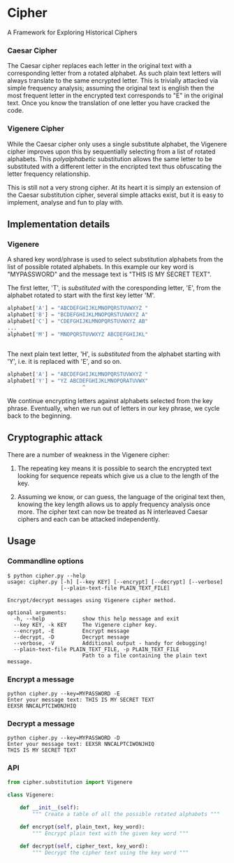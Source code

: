 # Cipher

A Framework for Exploring Historical Ciphers

### Caesar Cipher

The Caesar cipher replaces each letter in the original text with a
corresponding letter from a rotated alphabet. As such plain text letters
will always translate to the same encrypted letter. This is trivially
attacked via simple frequency analysis; assuming the original text is english
then the most frequent letter in the encrypted text corresponds to "E" in
the original text. Once you know the translation of one letter you have cracked
the code.

### Vigenere Cipher

While the Caesar cipher only uses a single substitute alphabet, the Vigenere
cipher improves upon this by sequentially selecting from a list
of rotated alphabets. This _polyalphabetic_ substitution allows the same
letter to be substituted with a different letter in the
encripted text thus obfuscating the letter frequency relationship.

This is still not a very strong cipher. At its heart
it is simply an extension of the Caesar substitution
cipher, several simple attacks exist, but it is easy to
implement, analyse and fun to play with.

## Implementation details

### Vigenere

A shared key word/phrase is used to select substitution alphabets from
the list of possible rotated alphabets. In this example our key
word is "MYPASSWORD" and the message text is "THIS IS MY SECRET TEXT".

The first letter, 'T', is _substituted_ with the coresponding
letter, 'E', from the alphabet rotated to start with the first key
letter 'M'.

```python
alphabet['A'] = "ABCDEFGHIJKLMNOPQRSTUVWXYZ "
alphabet['B'] = "BCDEFGHIJKLMNOPQRSTUVWXYZ A"
alphabet['C'] = "CDEFGHIJKLMNOPQRSTUVWXYZ AB"
...
alphabet['M'] = "MNOPQRSTUVWXYZ ABCDEFGHIJKL"
                                    ^
```

The next plain text letter, 'H', is _substituted_ from the alphabet
starting with 'Y', i.e. it is replaced with 'E', and so on.

```python
alphabet['A'] = "ABCDEFGHIJKLMNOPQRSTUVWXYZ "
alphabet['Y'] = "YZ ABCDEFGHIJKLMNOPQRATUVWX"
                        ^
```

We continue encrypting letters against alphabets selected from
the key phrase. Eventually, when we run out of letters in our key
phrase, we cycle back to the beginning.

## Cryptographic attack

There are a number of weakness in the Vigenere cipher:

1. The repeating key means it is possible to search the encrypted text
looking for sequence repeats which give us a clue to the length of the key.

1. Assuming we know, or can guess, the language of the original text then, knowing the
key length allows us to apply frequency analysis once more. The
cipher text can now be treated as N interleaved Caesar ciphers and each can be attacked independently.


## Usage

### Commandline options

```shell
$ python cipher.py --help
usage: cipher.py [-h] [--key KEY] [--encrypt] [--decrypt] [--verbose]
                 [--plain-text-file PLAIN_TEXT_FILE]

Encrypt/decrypt messages using Vigenere cipher method.

optional arguments:
  -h, --help            show this help message and exit
  --key KEY, -k KEY     The Vigenere cipher key.
  --encrypt, -E         Encrypt message
  --decrypt, -D         Decrypt message
  --verbose, -V         Additional output - handy for debugging!
  --plain-text-file PLAIN_TEXT_FILE, -p PLAIN_TEXT_FILE
                        Path to a file containing the plain text message.
```

### Encrypt a message

```shell
python cipher.py --key=MYPASSWORD -E
Enter your message text: THIS IS MY SECRET TEXT
EEXSR NNCALPTCIWONJHIQ
```

### Decrypt a message

```shell
python cipher.py --key=MYPASSWORD -D
Enter your message text: EEXSR NNCALPTCIWONJHIQ
THIS IS MY SECRET TEXT
```

### API

```python
from cipher.substitution import Vigenere
```

```python
class Vigenere:

    def __init__(self):
        """ Create a table of all the possible rotated alphabets """

    def encrypt(self, plain_text, key_word):
        """ Encrypt plain text with the given key word """

    def decrypt(self, cipher_text, key_word):
        """ Decrypt the cipher text using the key word """
```
